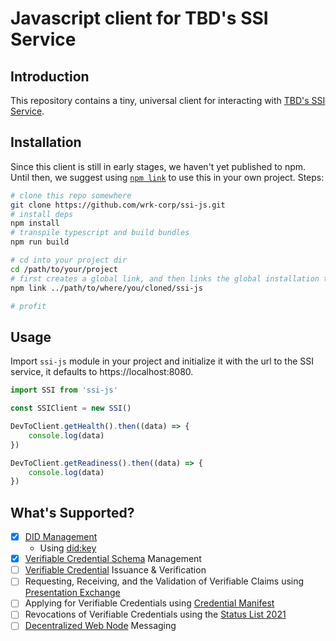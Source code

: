 # Javascript client for TBD's SSI Service

## Introduction

This repository contains a tiny, universal client for interacting with [TBD's SSI Service](https://github.com/TBD54566975/ssi-service).

## Installation
Since this client is still in early stages, we haven't yet published to npm. Until then, we suggest using [`npm link`](https://docs.npmjs.com/cli/v8/commands/npm-link) to use this in your own project. Steps:

```bash
# clone this repo somewhere
git clone https://github.com/wrk-corp/ssi-js.git
# install deps
npm install
# transpile typescript and build bundles
npm run build

# cd into your project dir
cd /path/to/your/project
# first creates a global link, and then links the global installation target into your project's node_modules folder.
npm link ../path/to/where/you/cloned/ssi-js

# profit
```

## Usage

Import `ssi-js` module in your project and initialize it with the url to the SSI service, it defaults to https://localhost:8080.

```js
import SSI from 'ssi-js'

const SSIClient = new SSI()

DevToClient.getHealth().then((data) => {
    console.log(data)
})

DevToClient.getReadiness().then((data) => {
    console.log(data)
})
```

## What's Supported?

- [x] [DID Management](https://www.w3.org/TR/did-core/)
    - Using [did:key](https://w3c-ccg.github.io/did-method-key/)
- [x] [Verifiable Credential Schema](https://w3c-ccg.github.io/vc-json-schemas/v2/index.html) Management
- [ ] [Verifiable Credential](https://www.w3.org/TR/vc-data-model) Issuance & Verification
- [ ] Requesting, Receiving, and the Validation of Verifiable Claims
  using [Presentation Exchange](https://identity.foundation/presentation-exchange/)
- [ ] Applying for Verifiable Credentials using [Credential Manifest](https://identity.foundation/credential-manifest/)
- [ ] Revocations of Verifiable Credentials using the [Status List 2021](https://w3c-ccg.github.io/vc-status-list-2021/)
- [ ] [Decentralized Web Node](https://identity.foundation/decentralized-web-node/spec/) Messaging
